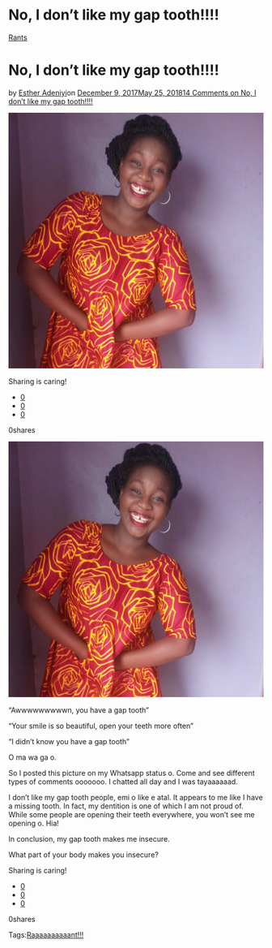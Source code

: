 # No, I don’t like my gap tooth!!!!

[Rants](https://estheradeniyi.com/category/rants/)
# No, I don&#x2019;t like my gap tooth!!!!

by [Esther Adeniyi](https://estheradeniyi.com/author/esther-adeniyi/)on [December 9, 2017May 25, 2018](https://estheradeniyi.com/no-i-dont-like-my-gap-too/)[14 Comments on No, I don&#x2019;t like my gap tooth!!!!](https://estheradeniyi.com/no-i-dont-like-my-gap-too/#comments)

![](images/EstherAdeniyi.png)

Sharing is caring!

- [0](https://www.facebook.com/sharer/sharer.php?u=https%3A%2F%2Festheradeniyi.com%2Fno-i-dont-like-my-gap-too%2F&amp;t=No%2C%20I%20don%27t%20like%20my%20gap%20tooth%21%21%21%21)
- [0](https://twitter.com/intent/tweet?text=No%2C%20I%20don%27t%20like%20my%20gap%20tooth%21%21%21%21&amp;url=https%3A%2F%2Festheradeniyi.com%2Fno-i-dont-like-my-gap-too%2F)
- [0](#)

0shares

[![Esther Adeniyi](images/EstherAdeniyi.png)](images/EstherAdeniyi.png)

&#x201C;Awwwwwwwwwn, you have a gap tooth&#x201D;

&#x201C;Your smile is so beautiful, open your teeth more often&#x201D;

&#x201C;I didn&#x2019;t know you have a gap tooth&#x201D;

O ma wa ga o.

So I posted this picture on my Whatsapp status o. Come and see different types of comments ooooooo. I chatted all day and I was tayaaaaaad.

I don&#x2019;t like my gap tooth people, emi o like e atal. It appears to me like I have a missing tooth. In fact, my dentition is one of which I am not proud of. While some people are opening their teeth everywhere, you won&#x2019;t see me opening o. Hia!

In conclusion, my gap tooth makes me insecure.

What part of your body makes you insecure?

Sharing is caring!

- [0](https://www.facebook.com/sharer/sharer.php?u=https%3A%2F%2Festheradeniyi.com%2Fno-i-dont-like-my-gap-too%2F&amp;t=No%2C%20I%20don%27t%20like%20my%20gap%20tooth%21%21%21%21)
- [0](https://twitter.com/intent/tweet?text=No%2C%20I%20don%27t%20like%20my%20gap%20tooth%21%21%21%21&amp;url=https%3A%2F%2Festheradeniyi.com%2Fno-i-dont-like-my-gap-too%2F)
- [0](#)

0shares

Tags:[Raaaaaaaaaant!!!](https://estheradeniyi.com/tag/raaaaaaaaaant/)